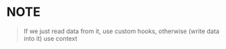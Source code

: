 # NOTE

> If we just read data from it, use custom hooks, otherwise (write data into it) use context
